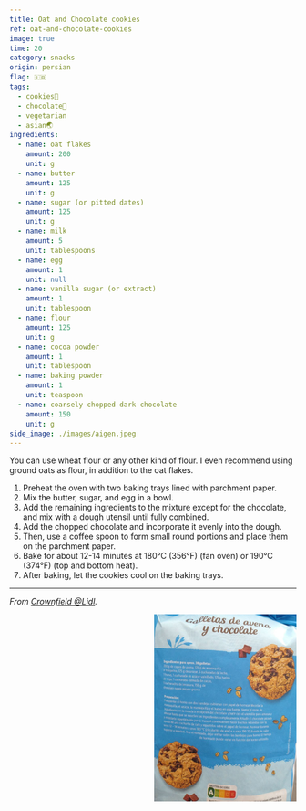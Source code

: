 ```yaml
---
title: Oat and Chocolate cookies
ref: oat-and-chocolate-cookies
image: true
time: 20
category: snacks
origin: persian
flag: 🇮🇷
tags:
  - cookies🍪
  - chocolate🍫
  - vegetarian
  - asian🌏
ingredients:
  - name: oat flakes
    amount: 200
    unit: g
  - name: butter
    amount: 125
    unit: g
  - name: sugar (or pitted dates)
    amount: 125
    unit: g
  - name: milk
    amount: 5
    unit: tablespoons
  - name: egg
    amount: 1
    unit: null
  - name: vanilla sugar (or extract)
    amount: 1
    unit: tablespoon
  - name: flour
    amount: 125
    unit: g
  - name: cocoa powder
    amount: 1
    unit: tablespoon
  - name: baking powder
    amount: 1
    unit: teaspoon
  - name: coarsely chopped dark chocolate
    amount: 150
    unit: g
side_image: ./images/aigen.jpeg
---
```


You can use wheat flour or any other kind of flour. I even recommend using ground oats as flour, in addition to the oat flakes.

1. Preheat the oven with two baking trays lined with parchment paper.
2. Mix the butter, sugar, and egg in a bowl.
3. Add the remaining ingredients to the mixture except for the chocolate, and mix with a dough utensil until fully combined.
4. Add the chopped chocolate and incorporate it evenly into the dough.
5. Then, use a coffee spoon to form small round portions and place them on the parchment paper. 
6. Bake for about 12-14 minutes at 180°C (356°F) (fan oven) or 190°C (374°F) (top and bottom heat).
7. After baking, let the cookies cool on the baking trays.
---

_From [Crownfield @Lidl](https://www.lidl.com/)._

<img src="images/cookies.png" style="width:250px; float:right;"/>
